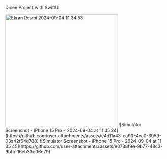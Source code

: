 Dicee Project with SwiftUI

<img width="353" alt="Ekran Resmi 2024-09-04 11 34 53" src="https://github.com/user-attachments/assets/1047934a-6ed6-47bd-b556-9a1ab19cf048">
![Simulator Screenshot - iPhone 15 Pro - 2024-09-04 at 11 35 34](https://github.com/user-attachments/assets/e4d11a43-ca90-4ca0-8959-03a42f64d788)
![Simulator Screenshot - iPhone 15 Pro - 2024-09-04 at 11 35 45](https://github.com/user-attachments/assets/e0738f9e-9b77-48c3-9bfb-16eb33d36e79)
